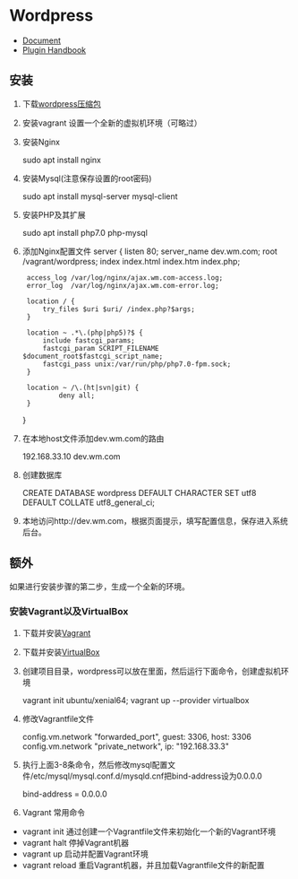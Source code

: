 # Wordpress
- [Document](https://cn.wordpress.org/)
- [Plugin Handbook](https://developer.wordpress.org/plugins/intro/)

## 安装
1. 下载[wordpress压缩包](https://cn.wordpress.org/wordpress-4.7.3-zh_CN.zip)
2. 安装vagrant 设置一个全新的虚拟机环境（可略过）
3. 安装Nginx

    sudo apt install nginx

4. 安装Mysql(注意保存设置的root密码)

    sudo apt install mysql-server mysql-client

5. 安装PHP及其扩展

    sudo apt install php7.0 php-mysql

6. 添加Nginx配置文件
    server {
        listen       80;
        server_name  dev.wm.com;
        root  /vagrant/wordpress;
        index index.html index.htm index.php;

        access_log /var/log/nginx/ajax.wm.com-access.log;
        error_log  /var/log/nginx/ajax.wm.com-error.log;

        location / {
            try_files $uri $uri/ /index.php?$args;
        }

        location ~ .*\.(php|php5)?$ {
            include fastcgi_params;
            fastcgi_param SCRIPT_FILENAME $document_root$fastcgi_script_name;
            fastcgi_pass unix:/var/run/php/php7.0-fpm.sock;
        }

        location ~ /\.(ht|svn|git) {
                deny all;
        }
    }

7. 在本地host文件添加dev.wm.com的路由

    192.168.33.10  dev.wm.com

8. 创建数据库

    CREATE DATABASE wordpress DEFAULT CHARACTER SET utf8 DEFAULT COLLATE utf8_general_ci;

9. 本地访问http://dev.wm.com，根据页面提示，填写配置信息，保存进入系统后台。

## 额外
如果进行安装步骤的第二步，生成一个全新的环境。
### 安装Vagrant以及VirtualBox
1. 下载并安装[Vagrant](https://www.vagrantup.com/downloads.html)
2. 下载并安装[VirtualBox](https://www.virtualbox.org/wiki/Linux_Downloads)
3. 创建项目目录，wordpress可以放在里面，然后运行下面命令，创建虚拟机环境

    vagrant init ubuntu/xenial64; vagrant up --provider virtualbox

4. 修改Vagrantfile文件

    config.vm.network "forwarded_port", guest: 3306, host: 3306
    config.vm.network "private_network", ip: "192.168.33.3"

5. 执行上面3-8条命令，然后修改mysql配置文件/etc/mysql/mysql.conf.d/mysqld.cnf把bind-address设为0.0.0.0

    bind-address            = 0.0.0.0

6. Vagrant 常用命令
  - vagrant init    通过创建一个Vagrantfile文件来初始化一个新的Vagrant环境
  - vagrant halt    停掉Vagrant机器
  - vagrant up      启动并配置Vagrant环境
  - vagrant reload  重启Vagrant机器，并且加载Vagrantfile文件的新配置
